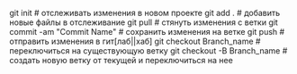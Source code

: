 git init # отслеживать изменения в новом проекте
git add . # добавить новые файлы в отслеживание
git pull # стянуть изменения с ветки
git commit -am "Commit Name" # сохранить изменения на ветке
git push # отправить изменения в гит[лаб||хаб]
git checkout Branch_name # переключиться на существующую ветку
git checkout -B Branch_name # создать новую ветку от текущей и переключиться на нее